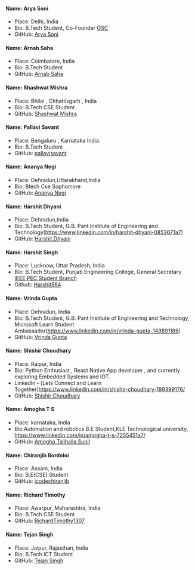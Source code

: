 #### Name: Arya Soni

 - Place: Delhi, India
 - Bio: B.Tech Student, Co-Founder [OSC](https://opensourcecode.tech/)
 - GitHub: [Arya Soni](https://github.com/aryasoni98)
 
#### Name: Arnab Saha
 - Place: Coimbatore, India
 - Bio: B.Tech Student
 - GitHub: [Arnab Saha](https://github.com/Arnabsaha6)

#### Name: Shashwat Mishra

-   Place: Bhilai , Chhattisgarh , India
-   Bio: B.Tech CSE Student
-   GitHub: [Shashwat Mishra](https://github.com/ampsteric)
 
#### Name: Pallavi Savant
 - Place: Bengaluru , Karnataka India.
 - Bio: B.Tech Student
 - GitHub: [pallavisavant]()

#### Name: Ananya Negi

-   Place: Dehradun,Uttarakhand,India
-   Bio: Btech Cse Sophomore
-   GitHub: [Ananya Negi](https://github.com/AnanyaNegi)

#### Name: Harshit Dhyani

-   Place: Dehradun,India
-   Bio: B.Tech Student, G.B. Pant Institute of Engineering and Technology(https://www.linkedin.com/in/harshit-dhyani-0853671a7)
-   GitHub: [Harshit Dhyani](https://github.com/Halix267)

#### Name: Harshit Singh

-   Place: Lucknow, Uttar Pradesh, India
-   Bio: B.Tech Student, Punjab Engineering College, General Secretary [IEEE PEC Student Branch](https://www.linkedin.com/company/ieee-pec/)
-   Github: [Harshit564](https://github.com/Harshit564)

#### Name: Vrinda Gupta

-   Place: Dehradun, India
-   Bio: B.Tech Student, G.B. Pant Institute of Engineering and Technology, Microsoft Learn Student Ambassador(https://www.linkedin.com/in/vrinda-gupta-149891186)
-   GitHub: [Vrinda Gupta](https://github.com/Vrindagupta6828)

#### Name: Shishir Choudhary
 - Place: Raipur, India
 - Bio: Python Enthusiast , React Native App developer , and currently exploring Embedded Systems and IOT.
 - LinkedIn - [Lets Connect and Learn Together]https://www.linkedin.com/in/shishir-choudhary-189399176/	
 - GitHub: [Shishir Choudhary](https://github.com/Shishir198)

#### Name: Amogha T S
 - Place: karnataka, India
 - Bio:Automation and robotics B.E Student,KLE Technological university, https://www.linkedin.com/in/amogha-t-s-7255451a7/
 - GitHub: [Amogha Talihalla Sunil](https://github.com/amoghatsunil)
 
#### Name: Chiranjib Bordoloi
 - Place: Assam, India
 - Bio: B.E(CSE) Student
 - GitHub: [ icodechiranjib ](https://github.com/icodechiranjib)

#### Name: Richard Timothy
- Place: Awarpur, Maharashtra, India
- Bio: B.Tech CSE Student
- GitHub: [RichardTimothy1307](https://github.com/RichardTimothy1307)

#### Name: Tejan Singh
- Place: Jaipur, Rajasthan, India
- Bio: B.Tech ICT Student
- GitHub: [Tejan Singh](https://github.com/tejan-singh)

